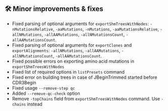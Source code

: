 ## 🛠️ Minor improvements & fixes

- Fixed parsing of optional arguments
  for `exportShmTreesWithNodes`: `-nMutationsRelative`, `-aaMutations`, `-nMutations`, `-aaMutationsRelative`, `-allNMutations`, `-allAAMutations`, `-allNMutationsCount`, `-allAAMutationsCount`.
- Fixed parsing of optional arguments for `exportClones`
  and `exportAlignments`: `-allNMutations`, `-allAAMutations`, `-allNMutationsCount`, `-allAAMutationsCount`.
- Fixed possible errors on exporting amino acid mutations in `exportShmTreesWithNodes`
- Fixed list of required options in `listPresets` command
- Fixed error on building trees in case of JBeginTrimmed started before CDR3Begin
- Fixed usage `--remove-step qc`
- Added `--remove-qc-check` option
- Remove `-topChains` field from `exportShmTreesWithNodes` command. Use `-chains` instead
